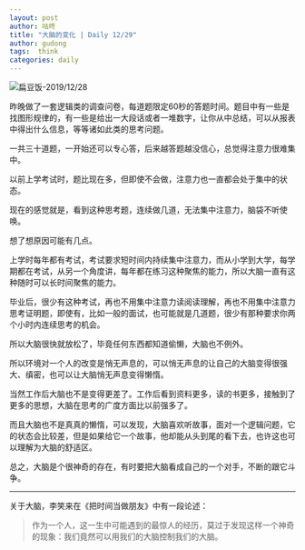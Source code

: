 ```yaml
---
layout: post
author: 咕咚
title: "大脑的变化 | Daily 12/29"
author: gudong
tags:  think
categories: daily
---
```


![扁豆饭-2019/12/28](https://imgkr.cn-bj.ufileos.com/ad3e424b-4a64-44e7-8fec-0dbb9bfd7701.jpg)

昨晚做了一套逻辑类的调查问卷，每道题限定60秒的答题时间。题目中有一些是找图形规律的，有一些是给出一大段话或者一堆数字，让你从中总结，可以从报表中得出什么信息，等等诸如此类的思考问题。

一共三十道题，一开始还可以专心答，后来越答题越没信心，总觉得注意力很难集中。

以前上学考试时，题比现在多，但即使不会做，注意力也一直都会处于集中的状态。

现在的感觉就是，看到这种思考题，连续做几道，无法集中注意力，脑袋不听使唤。

想了想原因可能有几点。

上学时每年都有考试，考试要求短时间内持续集中注意力，而从小学到大学，每学期都在考试，从另一个角度讲，每年都在练习这种聚焦的能力，所以大脑一直有这种随时可以长时间聚焦的能力。

毕业后，很少有这种考试，再也不用集中注意力读阅读理解，再也不用集中注意力思考证明题，即使有，比如一般的面试，也可能就是几道题，很少有那种要求你两个小时内连续思考的机会。

所以大脑很快就放松了，毕竟任何东西都知道偷懒，大脑也不例外。

所以环境对一个人的改变是悄无声息的，可以悄无声息的让自己的大脑变得很强大、缜密，也可以让大脑悄无声息变得懒惰。

当然工作后大脑也不是变得更差了。工作后看到资料更多，读的书更多，接触到了更多的思想，大脑在思考的广度方面比以前强多了。

而且大脑也不是真真的懒惰，可以发现，大脑喜欢听故事，面对一个逻辑问题，它的状态会比较差，但是如果给它一个故事，他却能从头到尾的看下去，也许这也可以理解为大脑的舒适区。

总之，大脑是个很神奇的存在，有时要把大脑看成自己的一个对手，不断的跟它斗争。

---

关于大脑，李笑来在《把时间当做朋友》中有一段论述：

> 作为一个人，这一生中可能遇到的最惊人的经历，莫过于发现这样一个神奇的现象：我们竟然可以用我们的大脑控制我们的大脑。
